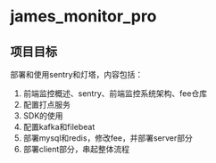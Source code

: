 # james_monitor_pro

## 项目目标

部署和使用sentry和灯塔，内容包括：

1. 前端监控概述、sentry、前端监控系统架构、fee仓库
2. 配置打点服务
3. SDK的使用
4. 配置kafka和filebeat
5. 部署mysql和redis，修改fee，并部署server部分
6. 部署client部分，串起整体流程

